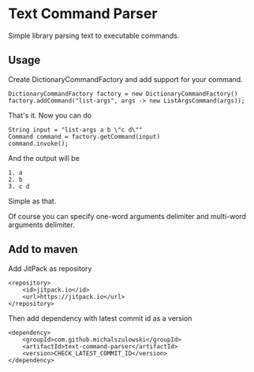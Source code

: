 # Text Command Parser
Simple library parsing text to executable commands. 


## Usage

Create DictionaryCommandFactory and add support for your command.

```
DictionaryCommandFactory factory = new DictionaryCommandFactory()
factory.addCommand("list-args", args -> new ListArgsCommand(args));
```

That's it. Now you can do

```
String input = "list-args a b \"c d\""  
Command command = factory.getCommand(input)  
command.invoke();
```

And the output will be

```
1. a  
2. b  
3. c d
```

Simple as that.

Of course you can specify one-word arguments delimiter and multi-word arguments delimiter.

## Add to maven

Add JitPack as repository

```
<repository>
	<id>jitpack.io</id>
	<url>https://jitpack.io</url>
</repository>
```

Then add dependency with latest commit id as a version

```
<dependency>
	<groupId>com.github.michalszulowski</groupId>
	<artifactId>text-command-parser</artifactId>
	<version>CHECK_LATEST_COMMIT_ID</version>
</dependency>
```